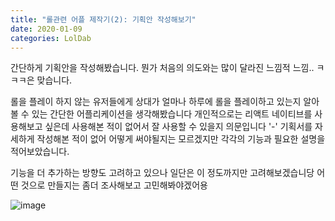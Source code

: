 ```yaml
---
title: "롤관련 어플 제작기(2): 기획안 작성해보기"
date: 2020-01-09
categories: LolDab
---
```


간단하게 기획안을 작성해봤습니다.
뭔가 처음의 의도와는 많이 달라진 느낌적 느낌.. ㅋㅋㅋ은 맞습니다.


롤을 플레이 하지 않는 유저들에게 상대가 얼마나 하루에 롤을 플레이하고 있는지 알아볼 수 있는 간단한 어플리케이션을 생각해봤습니다
개인적으로는 리액트 네이티브를 사용해보고 싶은데 사용해본 적이 없어서 잘 사용할 수 있을지 의문입니다 '-'
기획서를 자세하게 작성해본 적이 없어 어떻게 써야될지는 모르겠지만 각각의 기능과 필요한 설명을 적어보았습니다.


기능을 더 추가하는 방향도 고려하고 있으나 일단은 이 정도까지만 고려해보겠습니당
어떤 것으로 만들지는 좀더 조사해보고 고민해봐야겠어용

![image](https://user-images.githubusercontent.com/43411599/71988221-d4702000-3272-11ea-81a7-6f7517ccdfef.png)


